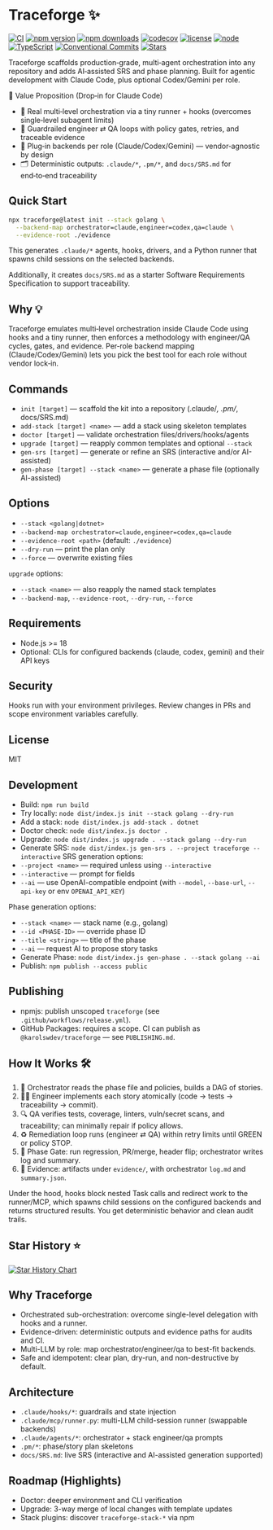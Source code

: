 # Traceforge ✨

[![CI](https://github.com/karolswdev/traceforge/actions/workflows/ci.yml/badge.svg)](https://github.com/karolswdev/traceforge/actions/workflows/ci.yml)
[![npm version](https://img.shields.io/npm/v/traceforge)](https://www.npmjs.com/package/traceforge)
[![npm downloads](https://img.shields.io/npm/dm/traceforge)](https://www.npmjs.com/package/traceforge)
[![codecov](https://codecov.io/gh/karolswdev/traceforge/branch/master/graph/badge.svg)](https://codecov.io/gh/karolswdev/traceforge)
[![license](https://img.shields.io/github/license/karolswdev/traceforge)](LICENSE)
[![node](https://img.shields.io/badge/node-%3E%3D18-brightgreen)](#requirements)
[![TypeScript](https://img.shields.io/badge/TypeScript-5.x-blue?logo=typescript)](#)
[![Conventional Commits](https://img.shields.io/badge/Conventional%20Commits-1.0-ffa500.svg)](https://www.conventionalcommits.org)
[![Stars](https://img.shields.io/github/stars/karolswdev/traceforge?style=social)](https://github.com/karolswdev/traceforge)

Traceforge scaffolds production‑grade, multi‑agent orchestration into any repository and adds AI‑assisted SRS and phase planning. Built for agentic development with Claude Code, plus optional Codex/Gemini per role.

🚀 Value Proposition (Drop‑in for Claude Code)
- 🧠 Real multi‑level orchestration via a tiny runner + hooks (overcomes single‑level subagent limits)
- 🧪 Guardrailed engineer ⇄ QA loops with policy gates, retries, and traceable evidence
- 🧩 Plug‑in backends per role (Claude/Codex/Gemini) — vendor‑agnostic by design
- 🗂️ Deterministic outputs: `.claude/*`, `.pm/*`, and `docs/SRS.md` for end‑to‑end traceability

## Quick Start

```bash
npx traceforge@latest init --stack golang \
  --backend-map orchestrator=claude,engineer=codex,qa=claude \
  --evidence-root ./evidence
```

This generates `.claude/*` agents, hooks, drivers, and a Python runner that spawns child sessions on the selected backends.

Additionally, it creates `docs/SRS.md` as a starter Software Requirements Specification to support traceability.

## Why 💡

Traceforge emulates multi‑level orchestration inside Claude Code using hooks and a tiny runner, then enforces a methodology with engineer/QA cycles, gates, and evidence. Per‑role backend mapping (Claude/Codex/Gemini) lets you pick the best tool for each role without vendor lock‑in.

## Commands

- `init [target]` — scaffold the kit into a repository (.claude/*, .pm/*, docs/SRS.md)
- `add-stack [target] <name>` — add a stack using skeleton templates
- `doctor [target]` — validate orchestration files/drivers/hooks/agents
- `upgrade [target]` — reapply common templates and optional `--stack`
- `gen-srs [target]` — generate or refine an SRS (interactive and/or AI-assisted)
- `gen-phase [target] --stack <name>` — generate a phase file (optionally AI-assisted)

## Options

- `--stack <golang|dotnet>`
- `--backend-map orchestrator=claude,engineer=codex,qa=claude`
- `--evidence-root <path>` (default: `./evidence`)
- `--dry-run` — print the plan only
- `--force` — overwrite existing files

`upgrade` options:
- `--stack <name>` — also reapply the named stack templates
- `--backend-map`, `--evidence-root`, `--dry-run`, `--force`

## Requirements

- Node.js >= 18
- Optional: CLIs for configured backends (claude, codex, gemini) and their API keys

## Security

Hooks run with your environment privileges. Review changes in PRs and scope environment variables carefully.

## License

MIT

## Development

- Build: `npm run build`
- Try locally: `node dist/index.js init --stack golang --dry-run`
- Add a stack: `node dist/index.js add-stack . dotnet`
- Doctor check: `node dist/index.js doctor .`
- Upgrade: `node dist/index.js upgrade . --stack golang --dry-run`
- Generate SRS: `node dist/index.js gen-srs . --project traceforge --interactive`
SRS generation options:
- `--project <name>` — required unless using `--interactive`
- `--interactive` — prompt for fields
- `--ai` — use OpenAI-compatible endpoint (with `--model`, `--base-url`, `--api-key` or env `OPENAI_API_KEY`)

Phase generation options:
- `--stack <name>` — stack name (e.g., golang)
- `--id <PHASE-ID>` — override phase ID
- `--title <string>` — title of the phase
- `--ai` — request AI to propose story tasks
- Generate Phase: `node dist/index.js gen-phase . --stack golang --ai`
- Publish: `npm publish --access public`

## Publishing

- npmjs: publish unscoped `traceforge` (see `.github/workflows/release.yml`).
- GitHub Packages: requires a scope. CI can publish as `@karolswdev/traceforge` — see `PUBLISHING.md`.

## How It Works 🛠️

1) 🧭 Orchestrator reads the phase file and policies, builds a DAG of stories.
2) 🧑‍💻 Engineer implements each story atomically (code → tests → traceability → commit).
3) 🔍 QA verifies tests, coverage, linters, vuln/secret scans, and traceability; can minimally repair if policy allows.
4) ♻️ Remediation loop runs (engineer ⇄ QA) within retry limits until GREEN or policy STOP.
5) 🚦 Phase Gate: run regression, PR/merge, header flip; orchestrator writes log and summary.
6) 🧾 Evidence: artifacts under `evidence/`, with orchestrator `log.md` and `summary.json`.

Under the hood, hooks block nested Task calls and redirect work to the runner/MCP, which spawns child sessions on the configured backends and returns structured results. You get deterministic behavior and clean audit trails.

## Star History ⭐

[![Star History Chart](https://api.star-history.com/svg?repos=karolswdev/traceforge&type=Date)](https://star-history.com/#karolswdev/traceforge&Date)

## Why Traceforge

- Orchestrated sub-orchestration: overcome single-level delegation with hooks and a runner.
- Evidence-driven: deterministic outputs and evidence paths for audits and CI.
- Multi-LLM by role: map orchestrator/engineer/qa to best-fit backends.
- Safe and idempotent: clear plan, dry-run, and non-destructive by default.

## Architecture

- `.claude/hooks/*`: guardrails and state injection
- `.claude/mcp/runner.py`: multi-LLM child-session runner (swappable backends)
- `.claude/agents/*`: orchestrator + stack engineer/qa prompts
- `.pm/*`: phase/story plan skeletons
- `docs/SRS.md`: live SRS (interactive and AI-assisted generation supported)

## Roadmap (Highlights)

- Doctor: deeper environment and CLI verification
- Upgrade: 3-way merge of local changes with template updates
- Stack plugins: discover `traceforge-stack-*` via npm
